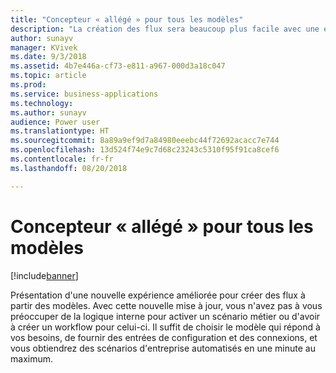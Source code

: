 ```yaml
---
title: "Concepteur « allégé » pour tous les modèles"
description: "La création des flux sera beaucoup plus facile avec une expérience de première configuration pour les modèles : les utilisateurs auront simplement à fournir les paramètres requis."
author: sunayv
manager: KVivek
ms.date: 9/3/2018
ms.assetid: 4b7e446a-cf73-e811-a967-000d3a18c047
ms.topic: article
ms.prod: 
ms.service: business-applications
ms.technology: 
ms.author: sunayv
audience: Power user
ms.translationtype: HT
ms.sourcegitcommit: 8a89a9ef9d7a84980eeebc44f72692acacc7e744
ms.openlocfilehash: 13d524f74e9c7d68c23243c5310f95f91ca8cef6
ms.contentlocale: fr-fr
ms.lasthandoff: 08/20/2018

---
```

# <a name="diet-designer-for-all-templates"></a>Concepteur « allégé » pour tous les modèles


[!include[banner](../../includes/banner.md)]

Présentation d'une nouvelle expérience améliorée pour créer des flux à partir des modèles. Avec cette nouvelle mise à jour, vous n'avez pas à vous préoccuper de la logique interne pour activer un scénario métier ou d'avoir à créer un workflow pour celui-ci. Il suffit de choisir le modèle qui répond à vos besoins, de fournir des entrées de configuration et des connexions, et vous obtiendrez des scénarios d'entreprise automatisés en une minute au maximum.

